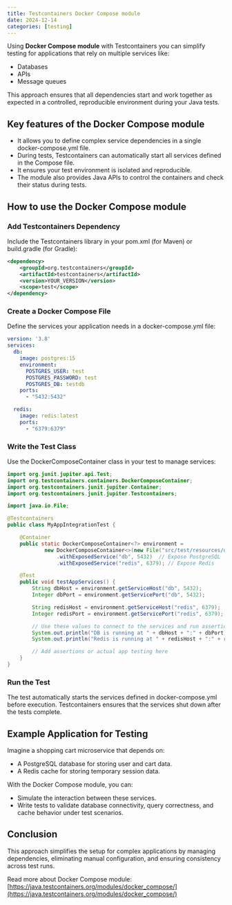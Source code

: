 ```yaml
---
title: Testcontainers Docker Compose module
date: 2024-12-14
categories: [testing]
---
```


Using **Docker Compose module** with Testcontainers you can simplify testing for applications that rely on multiple services like:

- Databases
- APIs
- Message queues

This approach ensures that all dependencies start and work together as expected in a controlled, reproducible environment during your Java tests.

## Key features of the Docker Compose module

- It allows you to define complex service dependencies in a single docker-compose.yml file.
- During tests, Testcontainers can automatically start all services defined in the Compose file.
- It ensures your test environment is isolated and reproducible.
- The module also provides Java APIs to control the containers and check their status during tests.

## How to use the Docker Compose module

### Add Testcontainers Dependency

Include the Testcontainers library in your pom.xml (for Maven) or build.gradle (for Gradle):

```xml
<dependency>
    <groupId>org.testcontainers</groupId>
    <artifactId>testcontainers</artifactId>
    <version>YOUR_VERSION</version>
    <scope>test</scope>
</dependency>
```

### Create a Docker Compose File
  
Define the services your application needs in a docker-compose.yml file:

```yaml
version: '3.8'
services:
  db:
    image: postgres:15
    environment:
      POSTGRES_USER: test
      POSTGRES_PASSWORD: test
      POSTGRES_DB: testdb
    ports:
      - "5432:5432"

  redis:
    image: redis:latest
    ports:
      - "6379:6379"
```

### Write the Test Class
  
Use the DockerComposeContainer class in your test to manage services:

```java
import org.junit.jupiter.api.Test;
import org.testcontainers.containers.DockerComposeContainer;
import org.testcontainers.junit.jupiter.Container;
import org.testcontainers.junit.jupiter.Testcontainers;

import java.io.File;

@Testcontainers
public class MyAppIntegrationTest {

    @Container
    public static DockerComposeContainer<?> environment =
            new DockerComposeContainer<>(new File("src/test/resources/docker-compose.yml"))
                .withExposedService("db", 5432)  // Expose PostgreSQL
                .withExposedService("redis", 6379); // Expose Redis

    @Test
    public void testAppServices() {
        String dbHost = environment.getServiceHost("db", 5432);
        Integer dbPort = environment.getServicePort("db", 5432);

        String redisHost = environment.getServiceHost("redis", 6379);
        Integer redisPort = environment.getServicePort("redis", 6379);

        // Use these values to connect to the services and run assertions
        System.out.println("DB is running at " + dbHost + ":" + dbPort);
        System.out.println("Redis is running at " + redisHost + ":" + redisPort);

        // Add assertions or actual app testing here
    }
}
```

### Run the Test

The test automatically starts the services defined in docker-compose.yml before execution.
Testcontainers ensures that the services shut down after the tests complete.

## Example Application for Testing

Imagine a shopping cart microservice that depends on:

- A PostgreSQL database for storing user and cart data.
- A Redis cache for storing temporary session data.

With the Docker Compose module, you can:

- Simulate the interaction between these services.
- Write tests to validate database connectivity, query correctness, and cache behavior under test scenarios.

## Conclusion

This approach simplifies the setup for complex applications by managing dependencies, eliminating manual configuration, and ensuring consistency across test runs.

Read more about Docker Compose module:
[https://java.testcontainers.org/modules/docker_compose/](https://java.testcontainers.org/modules/docker_compose/)
